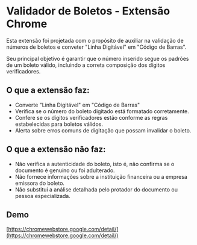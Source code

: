 # Validador de Boletos - Extensão Chrome

Esta extensão foi projetada com o propósito de auxiliar na validação de números de boletos e conveter "Linha Digitável" em "Código de Barras".

Seu principal objetivo é garantir que o número inserido segue os padrões de um boleto válido, incluindo a correta composição dos dígitos verificadores.

## O que a extensão faz:

* Converte "Linha Digitável" em "Código de Barras"
* Verifica se o número do boleto digitado está formatado corretamente.
* Confere se os dígitos verificadores estão conforme as regras estabelecidas para boletos válidos.
* Alerta sobre erros comuns de digitação que possam invalidar o boleto.

## O que a extensão não faz:

* Não verifica a autenticidade do boleto, isto é, não confirma se o documento é genuíno ou foi adulterado.
* Não fornece informações sobre a instituição financeira ou a empresa emissora do boleto.
* Não substitui a análise detalhada pelo protador do documento ou pessoa especializada.

## Demo

[https://chromewebstore.google.com/detail/](https://chromewebstore.google.com/detail/)

